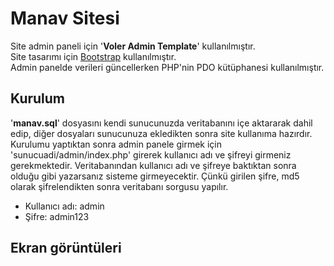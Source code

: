 # Manav Sitesi
Site admin paneli için '**Voler Admin Template**' kullanılmıştır. <br>
Site tasarımı için [Bootstrap](https://getbootstrap.com/) kullanılmıştır. <br>
Admin panelde verileri güncellerken PHP'nin PDO kütüphanesi kullanılmıştır. <br>

## Kurulum
'**manav.sql**' dosyasını kendi sunucunuzda veritabanını içe aktararak dahil edip, diğer dosyaları sunucunuza ekledikten sonra site kullanıma hazırdır. <br>
Kurulumu yaptıktan sonra admin panele girmek için 'sunucuadi/admin/index.php' girerek kullanıcı adı ve şifreyi girmeniz gerekmektedir. Veritabanından kullanıcı adı ve şifreye baktıktan sonra olduğu gibi yazarsanız sisteme girmeyecektir. Çünkü girilen şifre, md5 olarak şifrelendikten sonra veritabanı sorgusu yapılır.
<ul>
	<li>Kullanıcı adı: admin</li>
	<li>Şifre: admin123</li>
</ul>

## Ekran görüntüleri
